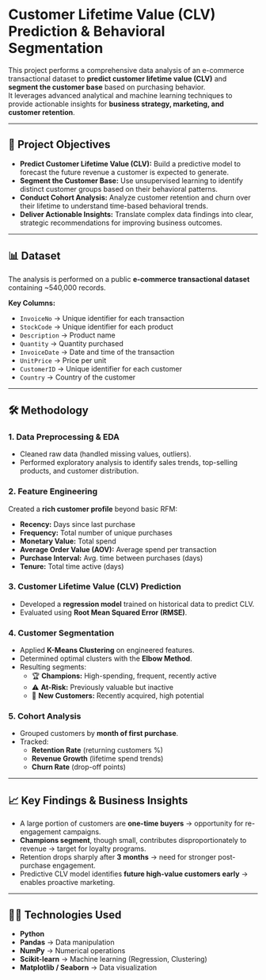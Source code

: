 # Customer Lifetime Value (CLV) Prediction & Behavioral Segmentation

This project performs a comprehensive data analysis of an e-commerce transactional dataset to **predict customer lifetime value (CLV)** and **segment the customer base** based on purchasing behavior.  
It leverages advanced analytical and machine learning techniques to provide actionable insights for **business strategy, marketing, and customer retention**.

---

## 📌 Project Objectives
- **Predict Customer Lifetime Value (CLV):** Build a predictive model to forecast the future revenue a customer is expected to generate.  
- **Segment the Customer Base:** Use unsupervised learning to identify distinct customer groups based on their behavioral patterns.  
- **Conduct Cohort Analysis:** Analyze customer retention and churn over their lifetime to understand time-based behavioral trends.  
- **Deliver Actionable Insights:** Translate complex data findings into clear, strategic recommendations for improving business outcomes.  

---

## 📊 Dataset
The analysis is performed on a public **e-commerce transactional dataset** containing ~540,000 records.  

**Key Columns:**
- `InvoiceNo` → Unique identifier for each transaction  
- `StockCode` → Unique identifier for each product  
- `Description` → Product name  
- `Quantity` → Quantity purchased  
- `InvoiceDate` → Date and time of the transaction  
- `UnitPrice` → Price per unit  
- `CustomerID` → Unique identifier for each customer  
- `Country` → Country of the customer  

---

## 🛠 Methodology

### 1. Data Preprocessing & EDA
- Cleaned raw data (handled missing values, outliers).  
- Performed exploratory analysis to identify sales trends, top-selling products, and customer distribution.  

### 2. Feature Engineering
Created a **rich customer profile** beyond basic RFM:  
- **Recency:** Days since last purchase  
- **Frequency:** Total number of unique purchases  
- **Monetary Value:** Total spend  
- **Average Order Value (AOV):** Average spend per transaction  
- **Purchase Interval:** Avg. time between purchases (days)  
- **Tenure:** Total time active (days)  

### 3. Customer Lifetime Value (CLV) Prediction
- Developed a **regression model** trained on historical data to predict CLV.  
- Evaluated using **Root Mean Squared Error (RMSE)**.  

### 4. Customer Segmentation
- Applied **K-Means Clustering** on engineered features.  
- Determined optimal clusters with the **Elbow Method**.  
- Resulting segments:  
  - 🏆 **Champions:** High-spending, frequent, recently active  
  - ⚠️ **At-Risk:** Previously valuable but inactive  
  - 🌱 **New Customers:** Recently acquired, high potential  

### 5. Cohort Analysis
- Grouped customers by **month of first purchase**.  
- Tracked:  
  - **Retention Rate** (returning customers %)  
  - **Revenue Growth** (lifetime spend trends)  
  - **Churn Rate** (drop-off points)  

---

## 📈 Key Findings & Business Insights
- A large portion of customers are **one-time buyers** → opportunity for re-engagement campaigns.  
- **Champions segment**, though small, contributes disproportionately to revenue → target for loyalty programs.  
- Retention drops sharply after **3 months** → need for stronger post-purchase engagement.  
- Predictive CLV model identifies **future high-value customers early** → enables proactive marketing.  

---

## 🧑‍💻 Technologies Used
- **Python**  
- **Pandas** → Data manipulation  
- **NumPy** → Numerical operations  
- **Scikit-learn** → Machine learning (Regression, Clustering)  
- **Matplotlib / Seaborn** → Data visualization  

